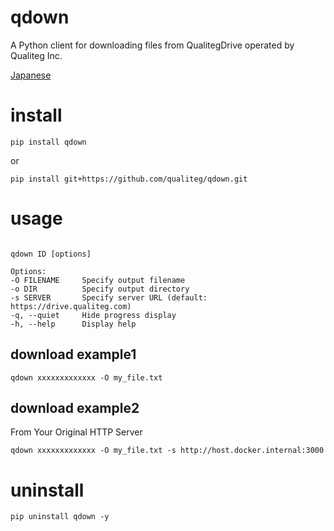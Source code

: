 # qdown

A Python client for downloading files from QualitegDrive operated by Qualiteg Inc.

[Japanese](README.ja.md)

# install

```
pip install qdown
```

or 

```
pip install git+https://github.com/qualiteg/qdown.git
```

# usage

```

qdown ID [options]

Options:
-O FILENAME     Specify output filename
-o DIR          Specify output directory
-s SERVER       Specify server URL (default: https://drive.qualiteg.com)
-q, --quiet     Hide progress display
-h, --help      Display help
```

## download example1

```
qdown xxxxxxxxxxxxx -O my_file.txt
```

## download example2

From Your Original HTTP Server

```
qdown xxxxxxxxxxxxx -O my_file.txt -s http://host.docker.internal:3000 
```


# uninstall

```
pip uninstall qdown -y
```